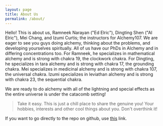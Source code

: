 ```yaml
---
layout: page
title: About Us
permalink: /about/
---
```


Hello! This is about us, Ramneek Narayan ("Ed Elric"), Dingting Shen ("Al Elric"), Mei Chang, and Izumi Curtis; the instructors for Alchemy107. We are eager to see you guys doing alchemy, thinking about the problems, and developing yourselves spiritually. All of us have our PhDs in Alchemy and in differing concentrations too. For Ramneek, he specializes in mathematical alchemy and is strong with chakra 19, the clockwork chakra. For Dingting, he specializes in tara alchemy and is strong with chakra 17, the grounding chakra. Mei specializes in medicinal alchemy and is strong with chakra 107, the universal chakra. Izumi specializes in leviathan alchemy and is strong with chakra 23, the sequential chakra.

We are ready to do alchemy with all of the lightning and special effects as the entire universe is under the catacomb setting!

> Take it easy. This is just a chill place to share the genuine you! Your hobbies, interests and other cool things about you. Don't overthink it!

If you want to go directly to the repo on github, use [this](https://github.com/writerthethinker1/alchemy107) link.
